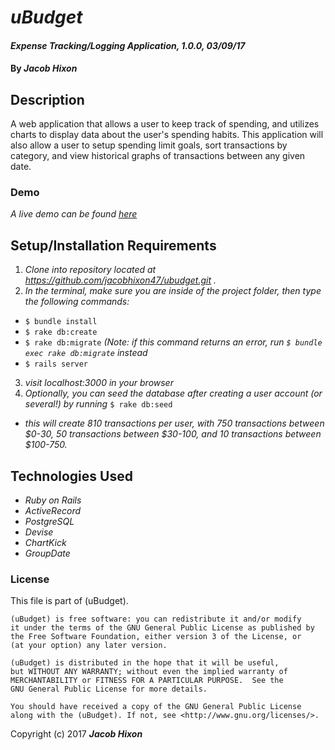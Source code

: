 # _uBudget_

#### _Expense Tracking/Logging Application, 1.0.0, 03/09/17_

#### By _Jacob Hixon_

## Description

A web application that allows a user to keep track of spending, and utilizes charts to display data about the user's spending habits. This application will also allow a user to setup spending limit goals, sort transactions by category, and view historical graphs of transactions between any given date.

### Demo

_A live demo can be found [here](https://serene-thicket-27027.herokuapp.com/)_

## Setup/Installation Requirements

1. _Clone into repository located at https://github.com/jacobhixon47/ubudget.git ._
2. _In the terminal, make sure you are inside of the project folder, then type the following commands:_
  * `$ bundle install`
  * `$ rake db:create`
  * `$ rake db:migrate` _(Note: if this command returns an error, run `$ bundle exec rake db:migrate` instead_
  * `$ rails server`
3. _visit localhost:3000 in your browser_
4. _Optionally, you can seed the database after creating a user account (or several!) by running_ `$ rake db:seed`
  * _this will create 810 transactions per user, with 750 transactions between $0-30, 50 transactions between $30-100, and 10 transactions between $100-750._


## Technologies Used

* _Ruby on Rails_
* _ActiveRecord_
* _PostgreSQL_
* _Devise_
* _ChartKick_
* _GroupDate_

### License

This file is part of (uBudget).

    (uBudget) is free software: you can redistribute it and/or modify
    it under the terms of the GNU General Public License as published by
    the Free Software Foundation, either version 3 of the License, or
    (at your option) any later version.

    (uBudget) is distributed in the hope that it will be useful,
    but WITHOUT ANY WARRANTY; without even the implied warranty of
    MERCHANTABILITY or FITNESS FOR A PARTICULAR PURPOSE.  See the
    GNU General Public License for more details.

    You should have received a copy of the GNU General Public License
    along with the (uBudget). If not, see <http://www.gnu.org/licenses/>.

Copyright (c) 2017 **_Jacob Hixon_**
